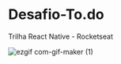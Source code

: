 # Desafio-To.do
Trilha React Native - Rocketseat


![ezgif com-gif-maker (1)](https://user-images.githubusercontent.com/85629957/140165971-89a8af0d-059a-4487-95e3-42e9adbac407.gif)
